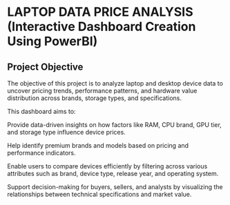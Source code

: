 # LAPTOP  DATA  PRICE  ANALYSIS (Interactive Dashboard Creation Using PowerBI)
## Project Objective
The objective of this project is to analyze laptop and desktop device data to uncover pricing trends, performance patterns, and hardware value distribution across brands, storage types, and specifications.

This dashboard aims to:

Provide data-driven insights on how factors like RAM, CPU brand, GPU tier, and storage type influence device prices.

Help identify premium brands and models based on pricing and performance indicators.

Enable users to compare devices efficiently by filtering across various attributes such as brand, device type, release year, and operating system.

Support decision-making for buyers, sellers, and analysts by visualizing the relationships between technical specifications and market value.


